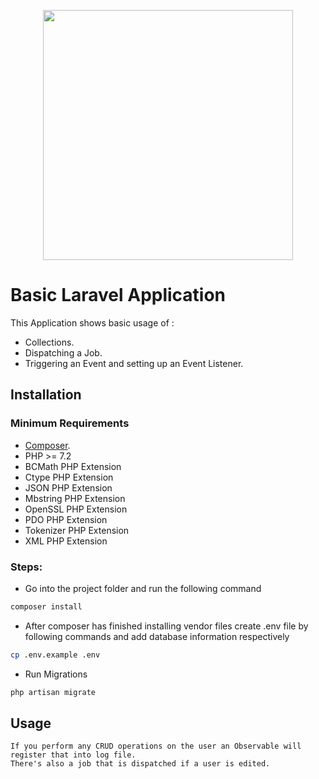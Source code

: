 <p align="center"><img src="https://res.cloudinary.com/dtfbvvkyp/image/upload/v1566331377/laravel-logolockup-cmyk-red.svg" width="400"></p>

# Basic Laravel Application

This Application shows basic usage of :
- Collections.
- Dispatching a Job.
- Triggering an Event and setting up an Event Listener.

## Installation

### Minimum Requirements
- [Composer](https://getcomposer.org/).
- PHP >= 7.2
- BCMath PHP Extension
- Ctype PHP Extension
- JSON PHP Extension
- Mbstring PHP Extension
- OpenSSL PHP Extension
- PDO PHP Extension
- Tokenizer PHP Extension
- XML PHP Extension

### Steps:

- Go into the project folder and run the following command

```bash
composer install
```
- After composer has finished installing vendor files create .env file by following commands and add database information respectively
```bash
cp .env.example .env
```
- Run Migrations
```bash
php artisan migrate
```

## Usage

```You can register a user and then log in to view all registered users.
If you perform any CRUD operations on the user an Observable will register that into log file.
There's also a job that is dispatched if a user is edited.
```
